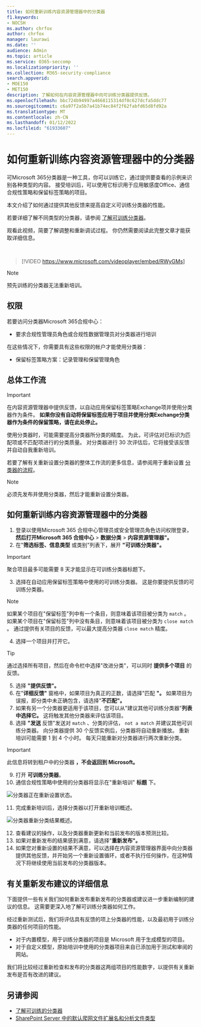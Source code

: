 ```yaml
---
title: 如何重新训练内容资源管理器中的分类器
f1.keywords:
- NOCSH
ms.author: chrfox
author: chrfox
manager: laurawi
ms.date: ''
audience: Admin
ms.topic: article
ms.service: O365-seccomp
ms.localizationpriority: ''
ms.collection: M365-security-compliance
search.appverid:
- MOE150
- MET150
description: 了解如何在内容资源管理器中向可训练分类器提供反馈。
ms.openlocfilehash: bbc724b94997a4668115314df0c627dcfa5ddc77
ms.sourcegitcommit: c6a97f2a5b7a41b74ec84f2f62fabfd65d8fd92a
ms.translationtype: MT
ms.contentlocale: zh-CN
ms.lasthandoff: 01/12/2022
ms.locfileid: "61933607"
---
```

# <a name="how-to-retrain-a-classifier-in-content-explorer"></a>如何重新训练内容资源管理器中的分类器

可Microsoft 365分类器是一种工具，你可以训练它，通过提供要查看的示例来识别各种类型的内容。 接受培训后，可以使用它标识用于应用敏感度Office、通信合规性策略和保留标签策略的项目。

本文介绍了如何通过提供其他反馈来提高自定义可训练分类器的性能。

若要详细了解不同类型的分类器，请参阅 [了解可训练分类器](classifier-learn-about.md)。

观看此视频，简要了解调整和重新调试过程。 你仍然需要阅读此完整文章才能获取详细信息。

</br>

> [!VIDEO https://www.microsoft.com/videoplayer/embed/RWyGMs]

> [!NOTE]
> 预先训练的分类器无法重新培训。

## <a name="permissions"></a>权限

若要访问分类器Microsoft 365合规中心：

- 要求合规性管理员角色或合规性数据管理员对分类器进行培训

在这些情况下，你需要具有这些权限的帐户才能使用分类器：

- 保留标签策略方案：记录管理和保留管理角色 

## <a name="overall-workflow"></a>总体工作流

> [!IMPORTANT]
> 在内容资源管理器中提供反馈，以自动应用保留标签策略Exchange项并使用分类器作为条件。 **如果你没有自动将保留标签应用于项目并使用分类Exchange分类器作为条件的保留策略，请在此处停止。**

使用分类器时，可能需要提高分类器所分类的精度。 为此，可评估对已标识为匹配项或不匹配项进行的分类质量。 对分类器进行 30 次评估后，它将接受该反馈并自动自我重新培训。

若要了解有关重新设置分类器的整体工作流的更多信息，请参阅用于重新设置 [分类器的流程](classifier-learn-about.md#retraining-classifiers)。

> [!NOTE]
> 必须先发布并使用分类器，然后才能重新设置分类器。

## <a name="how-to-retrain-a-classifier-in-content-explorer"></a>如何重新训练内容资源管理器中的分类器

1. 登录以使用Microsoft 365 合规中心管理员或安全管理员角色访问权限登录，**然后打开Microsoft 365 合规中心**  >  **数据分类**  >  **内容资源管理器"。** 
2. 在"**筛选标签、信息类型** 或类别"列表下，展开 **"可训练分类器"。**

> [!IMPORTANT]
> 聚合项目最多可能需要 8 天才能显示在可训练分类器标题下。

3. 选择在自动应用保留标签策略中使用的可训练分类器。 这是你要提供反馈的可训练分类器。

> [!NOTE]
> 如果某个项目在"保留标签"列中有一个条目，则意味着该项目被分类为 `match` 。  如果某个项目在"保留标签"列中没有条目，则意味着该项目被分类为 `close match` 。 通过提供有关项目的反馈，可以最大提高分类器 `close match` 精度。 

4. 选择一个项目并打开它。
 
 > [!TIP]
> 通过选择所有项目，然后在命令栏中选择"改进分类"，可以同时 **提供多个项目** 的反馈。

5. 选择 **"提供反馈"。**
6. 在"**详细反馈"** 窗格中，如果项目为真正的正数，请选择"匹配 **"。**  如果项目为误报，即分类中未正确包含，请选择"**不匹配"。**
7. 如果有另一个分类器更适用于该项目，您可以从"建议其他可训练分类器"**列表中选择它。** 这将触发其他分类器来评估该项目。
8. 选择 **"发送** 反馈"发送对 `match` 、分类的评估， `not a match` 并建议其他可训练分类器。 向分类器提供 30 个反馈实例后，分类器将自动重新播放。 重新培训可能需要 1 到 4 个小时。 每天只能重新对分类器进行两次重新分类。

> [!IMPORTANT]
> 此信息将转到租户中的分类器 **，不会返回到 Microsoft。**

9. 打开 **可训练分类器**。
10. 通信合规性策略中使用的分类器将显示在"重新培训" **标题** 下。

![分类器正在重新设置状态。](../media/classifier-retraining.png)

11. 完成重新培训后，选择分类器以打开重新培训概述。

![分类器重新分类结果概述。](../media/classifier-retraining-overview.png)

12. 查看建议的操作，以及分类器重新更新和当前发布的版本预测比较。
13. 如果对重新发布的结果感到满意，请选择"**重新发布"。**
14. 如果您对重新设置的结果不满意，可以选择在内容资源管理器界面中向分类器提供其他反馈，并开始另一个重新设置循环，或者不执行任何操作，在这种情况下将继续使用当前发布的分类器版本。 

## <a name="details-on-republishing-recommendations"></a>有关重新发布建议的详细信息

下面提供一些有关我们如何重新发布重新发布的分类器或建议进一步重新编制的建议的信息。 这需要更深入地了解可训练分类器如何工作。

经过重新测试后，我们将评估具有反馈的项上分类器的性能，以及最初用于训练分类器的任何项目的性能。 

- 对于内置模型，用于训练分类器的项目是 Microsoft 用于生成模型的项目。
- 对于自定义模型，原始培训中使用的分类器项目来自已添加用于测试和审阅的网站。

我们将比较经过重新检查和发布的分类器这两组项目的性能数字，以提供有关重新发布是否有改进的建议。 

## <a name="see-also"></a>另请参阅

- [了解可训练的分类器](classifier-learn-about.md)
- [SharePoint Server 中的默认爬网文件扩展名和分析文件类型](/sharepoint/technical-reference/default-crawled-file-name-extensions-and-parsed-file-types)